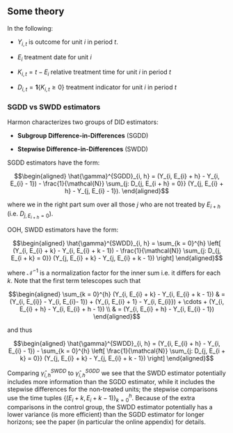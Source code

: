 ## Some theory

In the following:

- $`Y_{i, t}`$ is outcome for unit $`i`$ in period $`t`$.

- $`E_{i}`$ treatment date for unit $`i`$

- $`K_{i, t} = t - E_{i}`$ relative treatment time for unit $`i`$ in
  period $`t`$

- $`D_{i, t} = \mathbf{1}\{K_{i, t} \geq 0\}`$ treatment indicator for
  unit $`i`$ in period $`t`$

### SGDD vs SWDD estimators

Harmon characterizes two groups of DID estimators:

- **Subgroup Difference-in-Differences** (SGDD)

- **Stepwise Difference-in-Differences** (SWDD)

SGDD estimators have the form:
``` math
\begin{aligned}
    \hat{\gamma}^{SGDD}_{i, h}
    = (Y_{i, E_{i} + h} - Y_{i, E_{i} - 1})
    - \frac{1}{\mathcal{N}}
    \sum_{j: D_{j, E_{i + h} = 0}}
    (Y_{j, E_{i} + h} - Y_{j, E_{i} - 1}).
\end{aligned}
```
where we in the right part sum over all those $`j`$ who are not treated
by $`E_{i
            + h}`$ (i.e. $`D_{j, E_{i + h} = 0}`$).

OOH, SWDD estimators have the form:
``` math
\begin{aligned}
    \hat{\gamma}^{SWDD}_{i, h}
    =
    \sum_{k = 0}^{h}
    \left[
        (Y_{i, E_{i} + k} - Y_{i, E_{i} + k - 1})
        -
        \frac{1}{\mathcal{N}}
        \sum_{j: D_{j, E_{i + k} = 0}}
        (Y_{j, E_{i} + k} - Y_{j, E_{i} + k - 1})
        \right]
\end{aligned}
```
where $`\mathcal{N}^{-1}`$ is a normalization factor for the inner sum
i.e. it differs for each $`k`$. Note that the first term telescopes such
that
``` math
\begin{aligned}
    \sum_{k = 0}^{h}
    (Y_{i, E_{i} + k} - Y_{i, E_{i} + k - 1})
     & =
    (Y_{i, E_{i}} - Y_{i, E_{i}- 1})
    +
    (Y_{i, E_{i} + 1} - Y_{i, E_{i}})
    +
    \cdots
    +
    (Y_{i, E_{i} + h} - Y_{i, E_{i} + h - 1}) \\
     & =
    (Y_{i, E_{i} + h} - Y_{i, E_{i} - 1})
\end{aligned}
```
and thus
``` math
\begin{aligned}
    \hat{\gamma}^{SWDD}_{i, h}
    =
    (Y_{i, E_{i} + h} - Y_{i, E_{i} - 1})
    -
    \sum_{k = 0}^{h}
    \left[
        \frac{1}{\mathcal{N}}
        \sum_{j: D_{j, E_{i + k} = 0}}
        (Y_{j, E_{i} + k} - Y_{j, E_{i} + k - 1})
        \right]
\end{aligned}
```

Comparing $`\hat{\gamma}^{SWDD}_{i, h}`$ to
$`\hat{\gamma}^{SGDD}_{i, h}`$ we see that the SWDD estimator
potentially includes more information than the SGDD estimator, while it
includes the stepwise differences for the non-treated units; the
stepwise comparisons use the time tuples $`\{(E_{i} + k, E_{i} + k -
    1)\}_{k=0}^{h}`$. Because of the extra comparisons in the control
group, the SWDD estimator potentially has a lower variance (is more
efficient) than the SGDD estimator for longer horizons; see the paper
(in particular the online appendix) for details.

